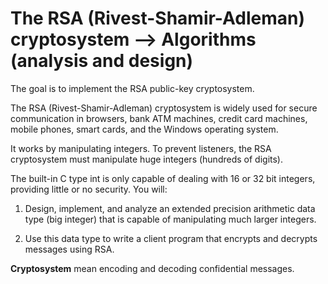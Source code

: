 # The RSA (Rivest-Shamir-Adleman) cryptosystem --> Algorithms (analysis and design)

The goal is to implement the RSA public-key cryptosystem.

The RSA (Rivest-Shamir-Adleman) cryptosystem is widely used for secure communication in browsers, bank ATM machines, credit card machines, mobile phones, smart cards, and the Windows operating system.

It works by manipulating integers. To prevent listeners, the RSA cryptosystem must manipulate huge integers (hundreds of digits).

The built-in C type int is only capable of dealing with 16 or 32 bit integers, providing little or no security. You will:
   1.	Design, implement, and analyze an extended precision arithmetic data type (big integer) that is capable of manipulating much larger integers. 
   
   3.	Use this data type to write a client program that encrypts and decrypts messages using RSA.
   
**Cryptosystem** mean encoding and decoding confidential messages.
